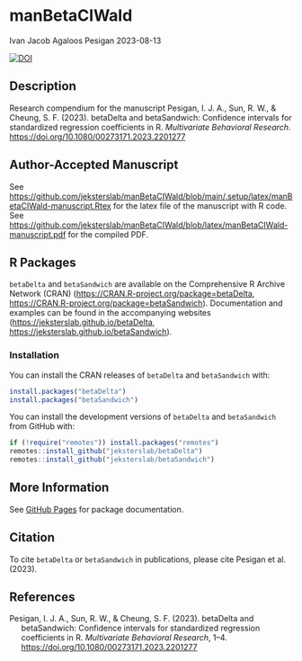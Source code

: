 manBetaCIWald
================
Ivan Jacob Agaloos Pesigan
2023-08-13

<!-- README.md is generated from README.Rmd. Please edit that file -->
<!-- badges: start -->

[![DOI](https://zenodo.org/badge/DOI/10.1080/00273171.2023.2201277.svg)](https://doi.org/10.1080/00273171.2023.2201277)
<!-- badges: end -->

## Description

Research compendium for the manuscript Pesigan, I. J. A., Sun, R. W., &
Cheung, S. F. (2023). betaDelta and betaSandwich: Confidence intervals
for standardized regression coefficients in R. *Multivariate Behavioral
Research*. <https://doi.org/10.1080/00273171.2023.2201277>

## Author-Accepted Manuscript

See
<https://github.com/jeksterslab/manBetaCIWald/blob/main/.setup/latex/manBetaCIWald-manuscript.Rtex>
for the latex file of the manuscript with R code. See
<https://github.com/jeksterslab/manBetaCIWald/blob/latex/manBetaCIWald-manuscript.pdf>
for the compiled PDF.

## R Packages

`betaDelta` and `betaSandwich` are available on the Comprehensive R
Archive Network (CRAN) (<https://CRAN.R-project.org/package=betaDelta>,
<https://CRAN.R-project.org/package=betaSandwich>). Documentation and
examples can be found in the accompanying websites
(<https://jeksterslab.github.io/betaDelta>,
<https://jeksterslab.github.io/betaSandwich>).

### Installation

You can install the CRAN releases of `betaDelta` and `betaSandwich`
with:

``` r
install.packages("betaDelta")
install.packages("betaSandwich")
```

You can install the development versions of `betaDelta` and
`betaSandwich` from GitHub with:

``` r
if (!require("remotes")) install.packages("remotes")
remotes::install_github("jeksterslab/betaDelta")
remotes::install_github("jeksterslab/betaSandwich")
```

## More Information

See [GitHub
Pages](https://jeksterslab.github.io/manBetaCIWald/index.html) for
package documentation.

## Citation

To cite `betaDelta` or `betaSandwich` in publications, please cite
Pesigan et al. (2023).

## References

<div id="refs" class="references csl-bib-body hanging-indent"
line-spacing="2">

<div id="ref-Pesigan-Sun-Cheung-2023" class="csl-entry">

Pesigan, I. J. A., Sun, R. W., & Cheung, S. F. (2023).
<span class="nocase">betaDelta</span> and
<span class="nocase">betaSandwich</span>: Confidence intervals for
standardized regression coefficients in R. *Multivariate Behavioral
Research*, 1–4. <https://doi.org/10.1080/00273171.2023.2201277>

</div>

</div>
